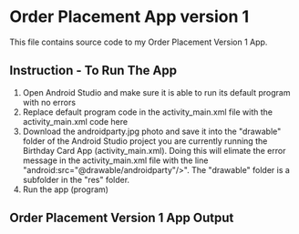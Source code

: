 # Order Placement App version 1
This file contains source code to my Order Placement Version 1 App.

## Instruction - To Run The App
1. Open Android Studio and make sure it is able to run its default program with no errors<br>
2. Replace default program code in the activity_main.xml file with the activity_main.xml code here<br>
3. Download the androidparty.jpg photo and save it into the "drawable" folder of the Android Studio project you are currently running the Birthday Card App (activity_main.xml). Doing this will elimate the error message in the activity_main.xml file with the line "android:src="@drawable/androidparty"/>". The "drawable" folder is a subfolder in the "res" folder.<br>
4. Run the app (program)<br>

##  Order Placement Version 1 App Output
